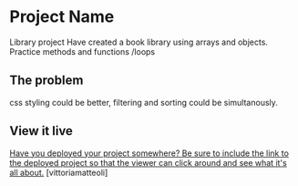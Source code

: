 # Project Name

Library project
Have created a book library using arrays and objects. Practice methods and functions /loops

## The problem

css styling could be better, filtering and sorting could be simultanously.

## View it live

[Have you deployed your project somewhere? Be sure to include the link to the deployed project so that the viewer can click around and see what it's all about.](https://thatcoollibrary.netlify.app/)
[vittoriamatteoli]
